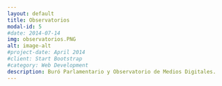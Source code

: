 ```yaml
---
layout: default
title: Observatorios
modal-id: 5
#date: 2014-07-14
img: observatorios.PNG
alt: image-alt
#project-date: April 2014
#client: Start Bootstrap
#category: Web Development
description: Buró Parlamentario y Observatorio de Medios Digitales.
---
```

